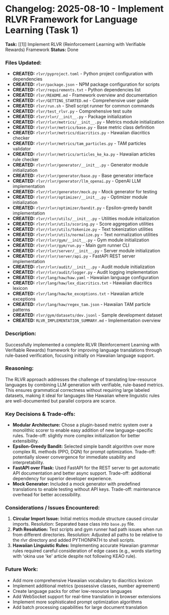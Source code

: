 # Changelog: 2025-08-10 - Implement RLVR Framework for Language Learning (Task 1)

**Task:** [[1]] Implement RLVR (Reinforcement Learning with Verifiable Rewards) Framework
**Status:** Done

### Files Updated:

- **CREATED:** `rlvr/pyproject.toml` - Python project configuration with dependencies
- **CREATED:** `rlvr/package.json` - NPM package configuration for scripts
- **CREATED:** `rlvr/requirements.txt` - Python dependencies list
- **CREATED:** `rlvr/README.md` - Framework overview and documentation
- **CREATED:** `rlvr/GETTING_STARTED.md` - Comprehensive user guide
- **CREATED:** `rlvr/run.sh` - Shell script runner for common commands
- **CREATED:** `rlvr/test_rlvr.py` - Comprehensive test suite
- **CREATED:** `rlvr/rlvr/__init__.py` - Package initialization
- **CREATED:** `rlvr/rlvr/metrics/__init__.py` - Metrics module initialization
- **CREATED:** `rlvr/rlvr/metrics/base.py` - Base metric class definition
- **CREATED:** `rlvr/rlvr/metrics/diacritics.py` - Hawaiian diacritics checker
- **CREATED:** `rlvr/rlvr/metrics/tam_particles.py` - TAM particles validator
- **CREATED:** `rlvr/rlvr/metrics/articles_ke_ka.py` - Hawaiian articles rule checker
- **CREATED:** `rlvr/rlvr/generator/__init__.py` - Generator module initialization
- **CREATED:** `rlvr/rlvr/generator/base.py` - Base generator interface
- **CREATED:** `rlvr/rlvr/generator/llm_openai.py` - OpenAI LLM implementation
- **CREATED:** `rlvr/rlvr/generator/mock.py` - Mock generator for testing
- **CREATED:** `rlvr/rlvr/optimizer/__init__.py` - Optimizer module initialization
- **CREATED:** `rlvr/rlvr/optimizer/bandit.py` - Epsilon-greedy bandit implementation
- **CREATED:** `rlvr/rlvr/utils/__init__.py` - Utilities module initialization
- **CREATED:** `rlvr/rlvr/utils/scoring.py` - Score aggregation utilities
- **CREATED:** `rlvr/rlvr/utils/tokenize.py` - Text tokenization utilities
- **CREATED:** `rlvr/rlvr/utils/normalize.py` - Text normalization utilities
- **CREATED:** `rlvr/rlvr/gym/__init__.py` - Gym module initialization
- **CREATED:** `rlvr/rlvr/gym/run.py` - Main gym runner CLI
- **CREATED:** `rlvr/rlvr/server/__init__.py` - Server module initialization
- **CREATED:** `rlvr/rlvr/server/api.py` - FastAPI REST server implementation
- **CREATED:** `rlvr/rlvr/audit/__init__.py` - Audit module initialization
- **CREATED:** `rlvr/rlvr/audit/logger.py` - Audit logging implementation
- **CREATED:** `rlvr/lang/haw/haw.yaml` - Hawaiian language configuration
- **CREATED:** `rlvr/lang/haw/lex_diacritics.txt` - Hawaiian diacritics lexicon
- **CREATED:** `rlvr/lang/haw/ke_exceptions.txt` - Hawaiian article exceptions
- **CREATED:** `rlvr/lang/haw/regex_tam.json` - Hawaiian TAM particle patterns
- **CREATED:** `rlvr/gym/datasets/dev.jsonl` - Sample development dataset
- **CREATED:** `RLVR_IMPLEMENTATION_SUMMARY.md` - Implementation overview

### Description:

Successfully implemented a complete RLVR (Reinforcement Learning with Verifiable Rewards) framework for improving language translations through rule-based verification, focusing initially on Hawaiian language support.

### Reasoning:

The RLVR approach addresses the challenge of translating low-resource languages by combining LLM generation with verifiable, rule-based metrics. This ensures grammatical correctness without requiring large labeled datasets, making it ideal for languages like Hawaiian where linguistic rules are well-documented but parallel corpora are scarce.

### Key Decisions & Trade-offs:

- **Modular Architecture:** Chose a plugin-based metric system over a monolithic scorer to enable easy addition of new language-specific rules. Trade-off: slightly more complex initialization for better extensibility.
- **Epsilon-Greedy Bandit:** Selected simple bandit algorithm over more complex RL methods (PPO, DQN) for prompt optimization. Trade-off: potentially slower convergence for immediate usability and interpretability.
- **FastAPI over Flask:** Used FastAPI for the REST server to get automatic API documentation and better async support. Trade-off: additional dependency for superior developer experience.
- **Mock Generator:** Included a mock generator with predefined translations to enable testing without API keys. Trade-off: maintenance overhead for better accessibility.

### Considerations / Issues Encountered:

1. **Circular Import Issue:** Initial metrics module structure caused circular imports. Resolution: Separated base class into `base.py` file.
2. **Path Resolution:** Test scripts and gym runner had path issues when run from different directories. Resolution: Adjusted all paths to be relative to the rlvr directory and added PYTHONPATH to shell scripts.
3. **Hawaiian Linguistic Rules:** Implementing accurate Hawaiian grammar rules required careful consideration of edge cases (e.g., words starting with ʻokina use 'ke' article despite not following KEAO rule).

### Future Work:

- Add more comprehensive Hawaiian vocabulary to diacritics lexicon
- Implement additional metrics (possessive classes, number agreement)
- Create language packs for other low-resource languages
- Add WebSocket support for real-time translation in browser extensions
- Implement more sophisticated prompt optimization algorithms
- Add batch processing capabilities for large document translation
